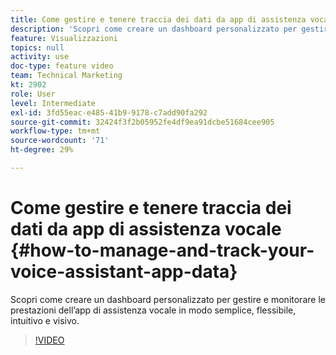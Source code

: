 ```yaml
---
title: Come gestire e tenere traccia dei dati da app di assistenza vocale
description: 'Scopri come creare un dashboard personalizzato per gestire e monitorare le prestazioni dell’app di assistenza vocale in modo semplice, flessibile, intuitivo e visivo. '
feature: Visualizzazioni
topics: null
activity: use
doc-type: feature video
team: Technical Marketing
kt: 2902
role: User
level: Intermediate
exl-id: 3fd55eac-e485-41b9-9178-c7add90fa292
source-git-commit: 32424f3f2b05952fe4df9ea91dcbe51684cee905
workflow-type: tm+mt
source-wordcount: '71'
ht-degree: 29%

---
```


# Come gestire e tenere traccia dei dati da app di assistenza vocale {#how-to-manage-and-track-your-voice-assistant-app-data}

Scopri come creare un dashboard personalizzato per gestire e monitorare le prestazioni dell’app di assistenza vocale in modo semplice, flessibile, intuitivo e visivo.

>[!VIDEO](https://video.tv.adobe.com/v/27224/?quality=9)

